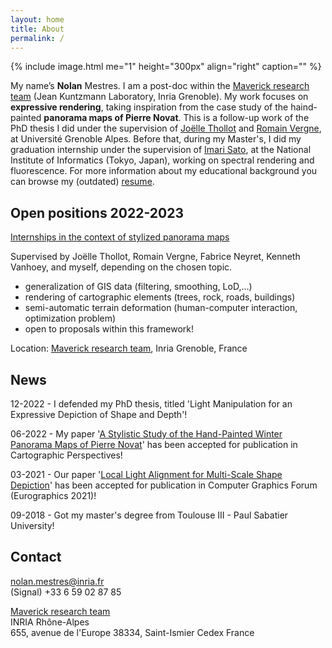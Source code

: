 ```yaml
---
layout: home
title: About
permalink: /
---
```


{% include image.html me="1" height="300px" align="right" caption="" %}

My name’s **Nolan** Mestres. I am a post-doc within the [Maverick research team] (Jean Kuntzmann Laboratory, Inria Grenoble). My work focuses on **expressive rendering**, taking inspiration from the case study of the haind-painted **panorama maps of Pierre Novat**.
This is a follow-up work of the PhD thesis I did under the supervision of [Joëlle Thollot] and [Romain Vergne], at Université Grenoble Alpes. Before that, during my Master's, I did my graduation internship under the supervision of [Imari Sato], at the National Institute of Informatics (Tokyo, Japan), working on spectral rendering and fluorescence. For more information about my educational background you can browse my (outdated) [resume].  

## Open positions 2022-2023

[Internships in the context of stylized panorama maps]

Supervised by Joëlle Thollot, Romain Vergne, Fabrice Neyret, Kenneth Vanhoey, and myself, depending on the chosen topic.

- generalization of GIS data (filtering, smoothing, LoD,...)
- rendering of cartographic elements (trees, rock, roads, buildings)
- semi-automatic terrain deformation (human-computer interaction, optimization problem)
- open to proposals within this framework!

Location: [Maverick research team], Inria Grenoble, France

## News

12-2022 - I defended my PhD thesis, titled 'Light Manipulation for an Expressive Depiction of Shape and Depth'!

06-2022 - My paper '[A Stylistic Study of the Hand-Painted Winter Panorama Maps of Pierre Novat]' has been accepted for publication in Cartographic Perspectives!

03-2021 - Our paper '[Local Light Alignment for Multi-Scale Shape Depiction]' has been accepted for publication in Computer Graphics Forum (Eurographics 2021)!

09-2018 - Got my master's degree from Toulouse III - Paul Sabatier University!

## Contact

[nolan.mestres@inria.fr]  
(Signal) +33 6 59 02 87 85

[Maverick research team]  
INRIA Rhône-Alpes  
655, avenue de l'Europe 38334, Saint-Ismier Cedex France

[nolan.mestres@inria.fr]: mailto:nolan.mestres@inria.fr
[Maverick research team]: https://maverick.inria.fr/
[Joëlle Thollot]: https://maverick.inria.fr/~Joelle.Thollot/
[Romain Vergne]: https://maverick.inria.fr/~Romain.Vergne/blog/
[Imari Sato]: https://research.nii.ac.jp/~imarik/
[resume]: ./data/nolan_mestres-resume.pdf
[Internships in the context of stylized panorama maps]: https://maverick.inria.fr/Membres/Joelle.Thollot/SujetsStages/internships_panorama_2223.pdf

[Local Light Alignment for Multi-Scale Shape Depiction]: ./research/local-light-alignment-for-multi-scale-shape-depiction
[A Stylistic Study of the Hand-Painted Winter Panorama Maps of Pierre Novat]: ./research/a-stylistic-study-of-the-hand-painted-winter-panorama-maps-of-pierre-novat
